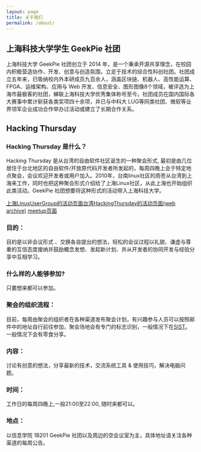 ```yaml
---
layout: page
title: 关于我们
permalink: /about/
---
```


## 上海科技大学学生 GeekPie 社团
上海科技大学 GeekPie 社团创立于 2014 年，是一个秉承开源共享理念，在校园内积极营造协作、开发、创意与创造氛围，立足于技术的综合性科创社团。社团成立五年来，已吸纳校内外本研成员九百余人，涵盖区块链、机器人、高性能运算、FPGA、运维架构、应用与 Web 开发、信息安全、图形图像8个领域，被评选为上海市最极客的社团，蝉联上海科技大学优秀集体称号至今。社团成员在国内国际各大赛事中累计斩获各类奖项四十余项，并已与中科大 LUG等同类社团、微软等业界领军企业成功合作举办过活动或建立了长期合作关系。

## Hacking Thursday
### Hacking Thursday 是什么？
Hacking Thursday 是从台湾的自由软件社区诞生的一种聚会形式, 最初是由几位居住于台北地区的自由软件/开放原代码开发者所发起的，每周四晚上会于特定地点聚会，会议欢迎开发者或用户加入。2010年，台南linux社区的雨苍从台湾到上海来工作，同时也把这种聚会形式介绍给了上海Linux社区，从此上海也开始组织此类活动。GeekPie 社团想要将这种形式的活动带入上海科技大学。

[上海LinuxUserGroup的活动页面](https://www.shlug.org/)[台湾HackingThursday的活动页面(web archive)](https://web.archive.org/web/20150427043147/http://hack.ingday.org/) [meetup页面](https://www.meetup.com/hackingthursday/)

### 目的：
目的是以非会议形式 、交换各自提出的想法，轻松的会议过程以礼貌、谦虚与尊重的互信态度接纳并鼓励概念发想、发起新计划、并从开发者的协同开发与经验分享中互相学习。

### 什么样的人能够参加?
只要想来都可以参加。

### 聚会的组织流程：
目前，每周由聚会的组织者在各种渠道发布聚会计划，有兴趣参与人员可以按照邮件中的地址自行前往参加，聚会场地会有专门的标志识别，一般情况下在[SIST](https://surl.amap.com/2Z6WcacBeHV)。一般情况下会有零食分享。

### 内容：
讨论有创意的想法，分享最新的技术，交流系统工具 & 使用技巧，解决电脑问题。

### 时间：
工作日的每周四晚上,一般21:00至22:00, 随时来都可以。

### 地点：
以信息学院 1B201 GeekPie 社团以及周边的空会议室为主，具体地址请关注各种渠道的每周公告。 